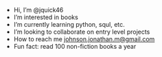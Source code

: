 - Hi, I’m @jquick46
- I’m interested in books
- I’m currently learning python, squl, etc.
- I’m looking to collaborate on entry level projects
- How to reach me johnson.jonathan.m@gmail.com
- Fun fact: read 100 non-fiction books a year

<!---
jquick46/jquick46 is a ✨ special ✨ repository because its `README.md` (this file) appears on your GitHub profile.
You can click the Preview link to take a look at your changes.
--->
